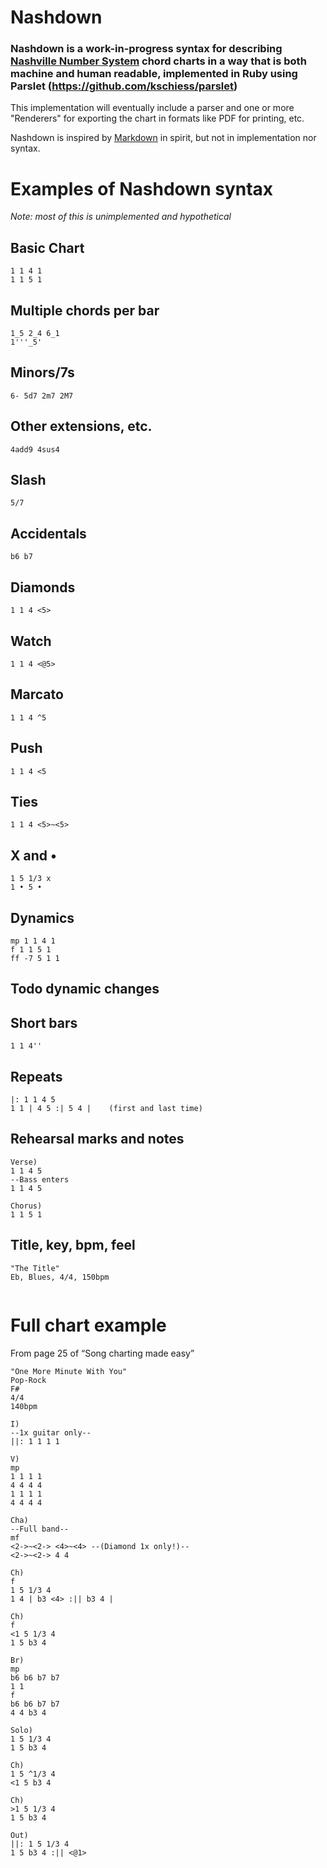 # Nashdown

### Nashdown is a work-in-progress syntax for describing [Nashville Number System](https://en.wikipedia.org/wiki/Nashville_number_system) chord charts in a way that is both machine and human readable, implemented in Ruby using Parslet (https://github.com/kschiess/parslet)

This implementation will eventually include a parser and one or more "Renderers" for exporting the chart in formats like PDF for printing, etc.

Nashdown is inspired by [Markdown](https://daringfireball.net/projects/markdown/) in spirit, but not in implementation nor syntax.

# Examples of Nashdown syntax

_Note: most of this is unimplemented and hypothetical_

## Basic Chart
```
1 1 4 1
1 1 5 1
```

## Multiple chords per bar

```
1_5 2_4 6_1
1'''_5'
```

## Minors/7s
```
6- 5d7 2m7 2M7
```

## Other extensions, etc.
```
4add9 4sus4
```

## Slash
```
5/7
```


## Accidentals
```
b6 b7
```


## Diamonds
```
1 1 4 <5>
```

## Watch
```
1 1 4 <@5>
```

## Marcato
```
1 1 4 ^5
```

## Push
```
1 1 4 <5
```

## Ties
```
1 1 4 <5>~<5>
```

## X and •
```
1 5 1/3 x
1 • 5 •
```

## Dynamics
```
mp 1 1 4 1
f 1 1 5 1
ff -7 5 1 1
```

## Todo dynamic changes

## Short bars
```
1 1 4''
```


## Repeats
```
|: 1 1 4 5
1 1 | 4 5 :| 5 4 |    (first and last time)
```

## Rehearsal marks and notes
```
Verse)
1 1 4 5
--Bass enters
1 1 4 5

Chorus)
1 1 5 1
```

## Title, key, bpm, feel
```
"The Title"
Eb, Blues, 4/4, 150bpm


```

# Full chart example
From page 25 of “Song charting made easy”

```
"One More Minute With You"
Pop-Rock
F#
4/4
140bpm

I)
--1x guitar only--
||: 1 1 1 1

V)
mp
1 1 1 1
4 4 4 4
1 1 1 1
4 4 4 4

Cha)
--Full band--
mf
<2->~<2-> <4>~<4> --(Diamond 1x only!)--
<2->~<2-> 4 4

Ch)
f
1 5 1/3 4
1 4 | b3 <4> :|| b3 4 |

Ch)
f
<1 5 1/3 4
1 5 b3 4

Br)
mp
b6 b6 b7 b7
1 1
f
b6 b6 b7 b7
4 4 b3 4

Solo)
1 5 1/3 4
1 5 b3 4

Ch)
1 5 ^1/3 4
<1 5 b3 4

Ch)
>1 5 1/3 4
1 5 b3 4

Out)
||: 1 5 1/3 4
1 5 b3 4 :|| <@1>

```
